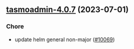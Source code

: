 

## [tasmoadmin-4.0.7](https://github.com/truecharts/charts/compare/tasmoadmin-4.0.6...tasmoadmin-4.0.7) (2023-07-01)

### Chore

- update helm general non-major ([#10069](https://github.com/truecharts/charts/issues/10069))
  
  